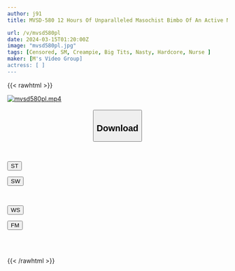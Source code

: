```yaml
---
author: j91
title: MVSD-580 12 Hours Of Unparalleled Masochist Bimbo Of An Active Nurse Who Came To Be Fucked Right After Her Night Shift! 12 Shots! I'll Tease You To My Heart's Content, Fuck You, And Destroy You! ! !

url: /v/mvsd580pl
date: 2024-03-15T01:20:00Z
image: "mvsd580pl.jpg"
tags: [Censored, SM, Creampie, Big Tits, Nasty, Hardcore, Nurse	]
maker: [M's Video Group]
actress: [ ]
---
```



{{< rawhtml >}}

<div class="video" data-videoid="vpp8b8BLQdcDmO">
    <a href="javascript:;">
        <img src="/v/mvsd580pl/mvsd580pl.jpg" width="WIDTH" height="HEIGHT" alt="mvsd580pl.mp4" loading="lazy">
    </a>
</div>

<script type="text/javascript" src="https://j91.asia/asset/on-demand-st.js"></script>

<br>
  <link rel="stylesheet" href="https://j91.asia/asset/bs5.css">
  
  <center>
  <button class="btn btn-primary" type="button" data-bs-toggle="collapse" data-bs-target=".multi-collapse" aria-expanded="false" aria-controls="multiCollapseExample1 multiCollapseExample2"><h2>Download</h2></button></center>
</p>
<div class="row">
  <div class="col">
    <div class="collapse multi-collapse" id="multiCollapseExample1">
      <div class="card card-body">
	      	      <br>
<div class="buttons">  
<p><a href="https://streamtape.to/v/vpp8b8BLQdcDmO" target="_blank"><button class="btn-hover color-3"><i class="fa fa-download"></i> ST</button></a></p>
<p><a href="https://cdnwish.com/i0lg8nikb5kf" target="_blank"><button class="btn-hover color-2"><i class="fa fa-download"></i> SW</button></a></p></div>
    </div>
  </div>
</div>
  <div class="col">
    <div class="collapse multi-collapse" id="multiCollapseExample2">
      <div class="card card-body">
	      <br>
<div class="buttons">
<p><a href="javascript:;"><button class="btn-hover color-9"><i class="fa fa-download"></i> WS</button></a></p>
<p><a href="javascript:;"><button class="btn-hover color-8"><i class="fa fa-download"></i> FM</button></a></p></div>
<br><br>
      </div>
    </div>
  </div>
</div>

{{< /rawhtml >}}